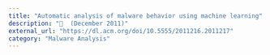 ```yaml
---
title: "Automatic analysis of malware behavior using machine learning"
description: "📰  (December 2011)"
external_url: "https://dl.acm.org/doi/10.5555/2011216.2011217"
category: "Malware Analysis"
---
```

